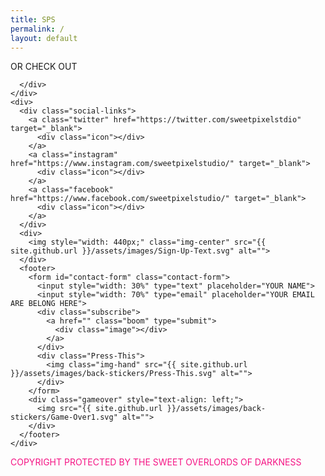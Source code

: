 ```yaml
---
title: SPS
permalink: /
layout: default
---
```

<div class="home">
  <div class="banner">
    <img style="z-index: 10; position: relative;" src="{{ site.github.url }}/assets/images/banners/Sweet-Pixel-Studio-Indie-Games-Pakistan.svg" alt="">
  </div>
  <div class="Playstation-Icons">
    <img src="{{ site.github.url }}/assets/images/back-stickers/Playstation-Icons.png" alt="">
  </div>
  <div class="Such-Indie">
    <img src="{{ site.github.url }}/assets/images/back-stickers/Such-Indie.svg" alt="">
  </div>
  <div class="Pew-Pew">
    <img src="{{ site.github.url }}/assets/images/back-stickers/Pew-Pew.png" alt="">
  </div>
  <div class="Smiley">
    <img src="{{ site.github.url }}/assets/images/back-stickers/Smiley.png" alt="">
  </div>
  <div class="Start">
    <img style="" src="{{ site.github.url }}/assets/images/back-stickers/Start.svg" alt="">
  </div>
  <div class="Sniper-Scope-Cursor">
    <img src="{{ site.github.url }}/assets/images/back-stickers/Sniper-Scope-Cursor.svg" alt="">
  </div>
  <div>
    <div class="game-container">
    <div class="image-container">
    <div class="image-container-inner">
      <img class="img-center" src="{{ site.github.url }}/assets/images/games/Abode-Horror-Adventure-Indie-Game-New.svg" alt=""/>
      <div class="visit-store-button" style="z-index: 10; position: relative; transform: scale(0.5, 0.5);">
        <a href="http://gamejolt.com/games/abode/177072" target="_blank" class="visit-button">
<div class="visit-shadow"></div>
        </a>
      </div>
    </div>
    </div>
    </div>
    <div class="Loading-Bar">
      <img src="{{ site.github.url }}/assets/images/back-stickers/Loading-Bar.png" alt="">
    </div>
    <div class="flex-row">
    <div class="service" style="position: relative; z-index: 10;">
      <img class="img-center" src="{{ site.github.url }}/assets/images/Monster-Jump-Top-Arcade-Game-New.svg" alt="">
      <div class="visit-store-button-monsterjump" style="z-index: 10; position: relative; transform: scale(0.5, 0.5);">
        <a href="{{ site.github.url }}/monsterjump/"  class="visit-button-monsterjump">
<div class="visit-shadow"></div>
        </a>
        <div class="spacing"></div>
      </div>
    </div>
    <div class="service" style="z-index: 10;">
      <img class="img-center" src="{{ site.github.url }}/assets/images/Boom-Top-Arcade-Action-Game-New.svg" alt="">
    </div>
  </div>
    <div class="Sweet-Deadpool">
      <img src="{{ site.github.url }}/assets/images/back-stickers/Sweet-Deadpool.svg" alt="">
    </div>
    <div>
      <span class="services-message">OR CHECK OUT</span>
      <div class="badassbutton">
        <a href="{{site.github.url}}/services/" class="bad-ass-button"><!-- <span style="font-size: 50px; line-height: 14px; padding-left: 10px;">></span> -->
        <div class="btn-shadow"></div></a>
        
      </div>
    </div>
    <div>
      <div class="social-links">
        <a class="twitter" href="https://twitter.com/sweetpixelstdio" target="_blank">
          <div class="icon"></div>
        </a>
        <a class="instagram" href="https://www.instagram.com/sweetpixelstudio/" target="_blank">
          <div class="icon"></div>
        </a>
        <a class="facebook" href="https://www.facebook.com/sweetpixelstudio/" target="_blank">
          <div class="icon"></div>
        </a>
      </div>
      <div>
        <img style="width: 440px;" class="img-center" src="{{ site.github.url }}/assets/images/Sign-Up-Text.svg" alt="">
      </div>
      <footer>
        <form id="contact-form" class="contact-form">
          <input style="width: 30%" type="text" placeholder="YOUR NAME">
          <input style="width: 70%" type="email" placeholder="YOUR EMAIL ARE BELONG HERE">
          <div class="subscribe">
            <a href="" class="boom" type="submit">
              <div class="image"></div>
            </a>
          </div>
          <div class="Press-This">
            <img class="img-hand" src="{{ site.github.url }}/assets/images/back-stickers/Press-This.svg" alt="">
          </div>
        </form>
        <div class="gameover" style="text-align: left;">
          <img src="{{ site.github.url }}/assets/images/back-stickers/Game-Over1.svg" alt="">
        </div>
      </footer>
    </div>
  </div>
  
  <div class="footer">
    <p style="color: #f51484">COPYRIGHT PROTECTED BY THE SWEET OVERLORDS OF DARKNESS</p>
<script>
  (function(i,s,o,g,r,a,m){i['GoogleAnalyticsObject']=r;i[r]=i[r]||function(){
  (i[r].q=i[r].q||[]).push(arguments)},i[r].l=1*new Date();a=s.createElement(o),
  m=s.getElementsByTagName(o)[0];a.async=1;a.src=g;m.parentNode.insertBefore(a,m)
  })(window,document,'script','https://www.google-analytics.com/analytics.js','ga');

  ga('create', 'UA-91247021-1', 'auto');
  ga('send', 'pageview');

</script>
  </div>
</div>
